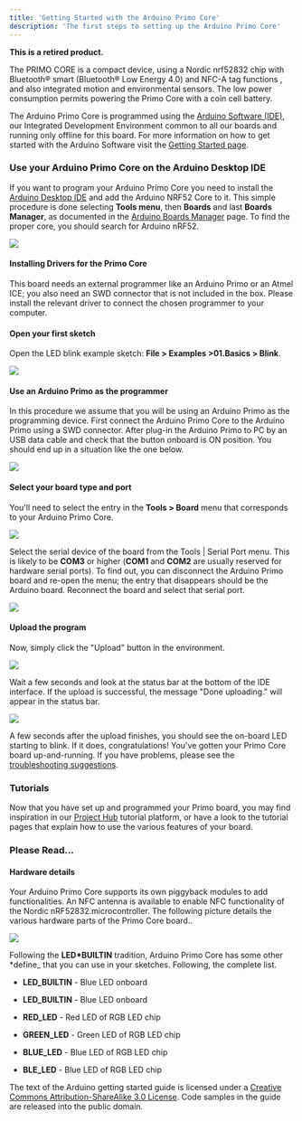 ```yaml
---
title: 'Getting Started with the Arduino Primo Core'
description: 'The first steps to setting up the Arduino Primo Core'
---
```


**This is a retired product.**

The PRIMO CORE is a compact device, using a Nordic nrf52832 chip with Bluetooth® smart (Bluetooth® Low Energy 4.0) and NFC-A tag functions , and also integrated motion and environmental sensors. The low power consumption permits powering the Primo Core with a coin cell battery.

The Arduino Primo Core is programmed using the [Arduino Software (IDE)](https://arduino.cc/en/Main/Software), our Integrated Development Environment common to all our boards and running only offline for this board. For more information on how to get started with the Arduino Software visit the [Getting Started page](https://arduino.cc/en/Guide/HomePage).

### Use your Arduino Primo Core on the Arduino Desktop IDE

If you want to program your Arduino Primo Core you need to install the [Arduino Desktop IDE](https://arduino.cc/en/Main/Software) and add the Arduino NRF52 Core to it. This simple procedure is done selecting **Tools menu**, then **Boards** and last **Boards Manager**, as documented in the [Arduino Boards Manager](https://arduino.cc/en/Guide/Cores) page. To find the proper core, you should search for Arduino nRF52.

![](./assets/BoardMgr*Arduino*Primo1.jpg)

#### Installing Drivers for the Primo Core

This board needs an external programmer like an Arduino Primo or an Atmel ICE; you also need an SWD connector that is not included in the box. Please install the relevant driver to connect the chosen programmer to your computer.

#### Open your first sketch

Open the LED blink example sketch: **File > Examples >01.Basics > Blink**.

![](./assets/First*Sketch*Arduino_Primo4.jpg)

#### Use an Arduino Primo as the programmer

In this procedure we assume that you will be using an Arduino Primo as the programming device. First connect the Arduino Primo Core to the Arduino Primo using a SWD connector. After plug-in the Arduino Primo to PC by an USB data cable and check that the button onboard is ON position. You should end up in a situation like the one below.

![](./assets/Primo*PrimoCore*Programming.jpg)

#### Select your board type and port

You'll need to select the entry in the **Tools > Board** menu that corresponds to your Arduino Primo Core.

![](./assets/Select*Arduino*Primo*Core*as_board.jpg)

Select the serial device of the board from the Tools | Serial Port menu. This is likely to be **COM3** or higher (**COM1** and **COM2** are usually reserved for hardware serial ports). To find out, you can disconnect the Arduino Primo board and re-open the menu; the entry that disappears should be the Arduino board. Reconnect the board and select that serial port.

![](./assets/getting*started*PrimoCore.jpg)

#### Upload the program

Now, simply click the "Upload" button in the environment.

![](./assets/UNO_Upload.png)

Wait a few seconds and look at the status bar at the bottom of the IDE interface. If the upload is successful, the message "Done uploading." will appear in the status bar.

![](./assets/Blink*uploaded*on_PrimoCore.jpg)

A few seconds after the upload finishes, you should see the on-board LED starting to blink. If it does, congratulations! You've gotten your Primo Core board up-and-running. If you have problems, please see the [troubleshooting suggestions](https://arduino.cc/en/Guide/Troubleshooting).

### Tutorials

Now that you have set up and programmed your Primo board, you may find inspiration in our [Project Hub](https://create.arduino.cc/projecthub/) tutorial platform, or have a look to the tutorial pages that explain how to use the various features of your board.

### Please Read...

#### Hardware details

Your Arduino Primo Core supports its own piggyback modules to add functionalities. An NFC antenna is available to enable NFC functionality of the Nordic nRF52832.microcontroller. The following picture details the various hardware parts of the Primo Core board..

![](./assets/PrimoCore*Details*without_magnetometer.jpg)

Following the **LED*BUILTIN** tradition, Arduino Primo Core has some other *define_ that you can use in your sketches. Following, the complete list.

- **LED_BUILTIN** - Blue LED onboard

- **LED_BUILTIN** - Blue LED onboard

- **RED_LED** - Red LED of RGB LED chip

- **GREEN_LED** - Green LED of RGB LED chip

- **BLUE_LED** - Blue LED of RGB LED chip

- **BLE_LED** - Blue LED of RGB LED chip

The text of the Arduino getting started guide is licensed under a
[Creative Commons Attribution-ShareAlike 3.0 License](http://creativecommons.org/licenses/by-sa/3.0/). Code samples in the guide are released into the public domain.
